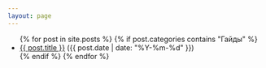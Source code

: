 ```yaml
---
layout: page
---
```


<ul>
  {% for post in site.posts %}
    {% if post.categories contains "Гайды" %}
      <li><a href="{{ post.url }}">{{ post.title }}</a> ({{ post.date | date: "%Y-%m-%d" }})</li>
    {% endif %}
  {% endfor %}
</ul>
